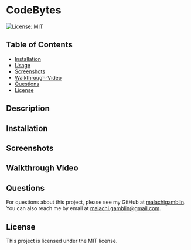 # CodeBytes

[![License: MIT](https://img.shields.io/badge/License-MIT-yellow.svg)](https://opensource.org/licenses/MIT)

## Table of Contents

- [Installation](#installation)
- [Usage](#usage)
- [Screenshots](#screenshots)
- [Walkthrough-Video](#walkthrough-video)
- [Questions](#questions)
- [License](#license)

## Description

## Installation


## Screenshots

## Walkthrough Video

## Questions

For questions about this project, please see my GitHub at [malachigamblin](https://github.com/malachigamblin/).
You can also reach me by email at malachi.gamblin@gmail.com.

## License

This project is licensed under the MIT license.

